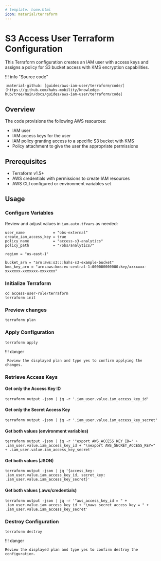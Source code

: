 ```yaml
---
# template: home.html
icon: material/terraform
---
```

# S3 Access User Terraform Configuration

This Terraform configuration creates an IAM user with access keys and assigns a policy for S3 bucket access with KMS encryption capabilities.

!!! info "Source code"

    :material-github: [guides/aws-iam-user/terraform/code/](https://github.com/hahs-mobility/knowledge-hub/tree/main/docs/guides/aws-iam-user/terraform/code)

## Overview

The code provisions the following AWS resources:

- IAM user
- IAM access keys for the user
- IAM policy granting access to a specific S3 bucket with KMS
- Policy attachment to give the user the appropriate permissions

## Prerequisites

- Terraform v1.5+
- AWS credentials with permissions to create IAM resources
- AWS CLI configured or environment variables set

## Usage

### Configure Variables
Review and adjust values in `iam.auto.tfvars` as needed:
```hcl
user_name             = "obs-external"
create_iam_access_key = true
policy_name           = "access-s3-analytics"
policy_path           = "/obs/analytics/"

region = "us-east-1"

bucket_arn = "arn:aws:s3:::hahs-s3-example-bucket"
kms_key_arn = "arn:aws:kms:eu-central-1:000000000000:key/xxxxxxx-xxxxxxx-xxxxxxx-xxxxxxx"
```
### Initialize Terraform

```shell
cd access-user-role/terraform
terraform init
```

### Preview changes

```shell
terraform plan
```

### Apply Configuration

```shell
terraform apply
```

!!! danger

     Review the displayed plan and type yes to confirm applying the changes.

### Retrieve Access Keys

#### Get only the Access Key ID
```shell
terraform output -json | jq -r '.iam_user.value.iam_access_key_id'
```

#### Get only the Secret Access Key
```shell
terraform output -json | jq -r '.iam_user.value.iam_access_key_secret'
```

#### Get both values (environment variables)
```shell
terraform output -json | jq -r '"export AWS_ACCESS_KEY_ID=" + .iam_user.value.iam_access_key_id + "\nexport AWS_SECRET_ACCESS_KEY=" + .iam_user.value.iam_access_key_secret'
```

#### Get both values (JSON)
```shell
terraform output -json | jq '{access_key: .iam_user.value.iam_access_key_id, secret_key: .iam_user.value.iam_access_key_secret}'
```

#### Get both values (.aws/credentials)
```shell
terraform output -json | jq -r '"aws_access_key_id = " + .iam_user.value.iam_access_key_id + "\naws_secret_access_key = " + .iam_user.value.iam_access_key_secret'
```

### Destroy Configuration
```shell
terraform destroy
```

!!! danger

    Review the displayed plan and type yes to confirm destroy the configuration.
